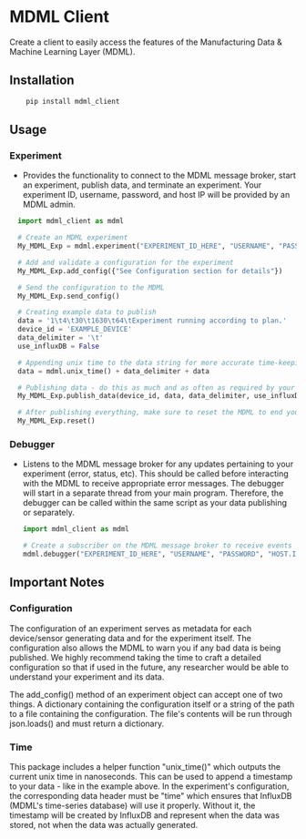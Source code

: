 # MDML Client

Create a client to easily access the features of the Manufacturing Data & Machine Learning Layer (MDML).

## Installation
```bash
    pip install mdml_client
```

## Usage

### Experiment
  * Provides the functionality to connect to the MDML message broker, start an experiment, publish data, and terminate an experiment. Your experiment ID, username, password, and host IP will be provided by an MDML admin.
  ```python
    import mdml_client as mdml

    # Create an MDML experiment
    My_MDML_Exp = mdml.experiment("EXPERIMENT_ID_HERE", "USERNAME", "PASSWORD", "HOST.IP.ADDRESS.HERE")

    # Add and validate a configuration for the experiment
    My_MDML_Exp.add_config({"See Configuration section for details"})

    # Send the configuration to the MDML
    My_MDML_Exp.send_config()

    # Creating example data to publish
    data = '1\t4\t30\t1630\t64\tExperiment running according to plan.'
    device_id = 'EXAMPLE_DEVICE'
    data_delimiter = '\t'
    use_influxDB = False

    # Appending unix time to the data string for more accurate time-keeping (see Time section)
    data = mdml.unix_time() + data_delimiter + data

    # Publishing data - do this as much and as often as required by your experiment
    My_MDML_Exp.publish_data(device_id, data, data_delimiter, use_influxDB)

    # After publishing everything, make sure to reset the MDML to end your experiment!
    My_MDML_Exp.reset()
  ```
### Debugger
* Listens to the MDML message broker for any updates pertaining to your experiment (error, status, etc). This should be called before interacting with the MDML to receive appropriate error messages. The debugger will start in a separate thread from your main program. Therefore, the debugger can be called within the same script as your data publishing or separately.
    ```python
    import mdml_client as mdml
    
    # Create a subscriber on the MDML message broker to receive events while using MDML  
    mdml.debugger("EXPERIMENT_ID_HERE", "USERNAME", "PASSWORD", "HOST.IP.ADDRESS.HERE")

    ```

## Important Notes

### Configuration
The configuration of an experiment serves as metadata for each device/sensor generating data and for the experiment itself. The configuration also allows the MDML to warn you if any bad data is being published. We highly recommend taking the time to craft a detailed configuration so that if used in the future, any researcher would be able to understand your experiment and its data.

The add_config() method of an experiment object can accept one of two things. A dictionary containing the configuration itself or a string of the path to a file containing the configuration. The file's contents will be run through json.loads() and must return a dictionary.  

### Time
This package includes a helper function "unix_time()" which outputs the current unix time in nanoseconds. This can be used to append a timestamp to your data - like in the example above. In the experiment's configuration, the corresponding data header must be "time" which ensures that InfluxDB (MDML's time-series database) will use it properly. Without it, the timestamp will be created by InfluxDB and represent when the data was stored, not when the data was actually generated.